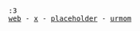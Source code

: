 <samp>
  <text>:3</text>
  <br>
  <a href="https://shauryadotp.me">web</a>  -  <a href="https://x.com/shauryadotp">x</a>  -  <a href="plceholder_">placeholder</a>  -  <a href="https://google.com/urmom" target="_blank">urmom</a>
</samp>
